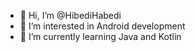 - 👋 Hi, I’m @HibediHabedi
- 👀 I’m interested in Android development
- 🌱 I’m currently learning Java and Kotlin
